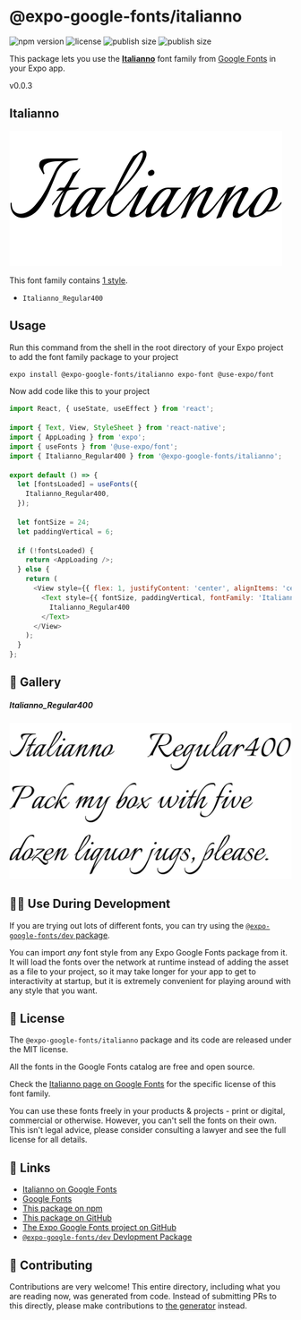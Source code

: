 # @expo-google-fonts/italianno

![npm version](https://flat.badgen.net/npm/v/@expo-google-fonts/italianno)
![license](https://flat.badgen.net/github/license/expo/google-fonts)
![publish size](https://flat.badgen.net/packagephobia/install/@expo-google-fonts/italianno)
![publish size](https://flat.badgen.net/packagephobia/publish/@expo-google-fonts/italianno)

This package lets you use the [**Italianno**](https://fonts.google.com/specimen/Italianno) font family from [Google Fonts](https://fonts.google.com/) in your Expo app.

v0.0.3

## Italianno

![Italianno](./font-family.png)

This font family contains [1 style](#-gallery).

- `Italianno_Regular400`

## Usage

Run this command from the shell in the root directory of your Expo project to add the font family package to your project
```sh
expo install @expo-google-fonts/italianno expo-font @use-expo/font
```

Now add code like this to your project
```js
import React, { useState, useEffect } from 'react';

import { Text, View, StyleSheet } from 'react-native';
import { AppLoading } from 'expo';
import { useFonts } from '@use-expo/font';
import { Italianno_Regular400 } from '@expo-google-fonts/italianno';

export default () => {
  let [fontsLoaded] = useFonts({
    Italianno_Regular400,
  });

  let fontSize = 24;
  let paddingVertical = 6;

  if (!fontsLoaded) {
    return <AppLoading />;
  } else {
    return (
      <View style={{ flex: 1, justifyContent: 'center', alignItems: 'center' }}>
        <Text style={{ fontSize, paddingVertical, fontFamily: 'Italianno_Regular400' }}>
          Italianno_Regular400
        </Text>
      </View>
    );
  }
};

```

## 🔡 Gallery

##### Italianno_Regular400
![Italianno_Regular400](./bfbaa565dcb115e0d8e8af969814850e25a50df02022afefd5b2ba3174c386e3.ttf.png)


## 👩‍💻 Use During Development

If you are trying out lots of different fonts, you can try using the [`@expo-google-fonts/dev` package](https://github.com/expo/google-fonts/tree/master/font-packages/dev#readme).

You can import *any* font style from any Expo Google Fonts package from it. It will load the fonts
over the network at runtime instead of adding the asset as a file to your project, so it may take longer
for your app to get to interactivity at startup, but it is extremely convenient
for playing around with any style that you want.

## 📖 License

The `@expo-google-fonts/italianno` package and its code are released under the MIT license.

All the fonts in the Google Fonts catalog are free and open source.

Check the [Italianno page on Google Fonts](https://fonts.google.com/specimen/Italianno) for the specific license of this font family.

You can use these fonts freely in your products & projects - print or digital, commercial or otherwise. However, you can't sell the fonts on their own. This isn't legal advice, please consider consulting a lawyer and see the full license for all details.

## 🔗 Links

- [Italianno on Google Fonts](https://fonts.google.com/specimen/Italianno)
- [Google Fonts](https://fonts.google.com/)
- [This package on npm](https://www.npmjs.com/package/@expo-google-fonts/italianno)
- [This package on GitHub](https://github.com/expo/google-fonts/tree/master/font-packages/italianno)
- [The Expo Google Fonts project on GitHub](https://github.com/expo/google-fonts)
- [`@expo-google-fonts/dev` Devlopment Package](https://github.com/expo/google-fonts/tree/master/font-packages/dev)


## 🤝 Contributing

Contributions are very welcome! This entire directory, including what you are reading now, was generated from code. Instead of submitting PRs to this directly, please make contributions to [the generator](https://github.com/expo/google-fonts/tree/master/packages/generator) instead.
